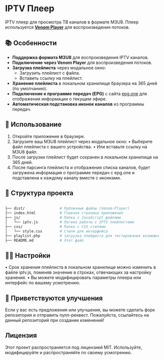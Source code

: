 # IPTV Плеер

IPTV плеер для просмотра ТВ каналов в формате M3U8. Плеер используется **[Venom Player](https://www.jsdelivr.com/package/npm/venom-player)** для воспроизведения потоков.

## 📚 Особенности

- **Поддержка формата M3U8** для воспроизведения IPTV каналов.
- **Подключение через Venom Player** для воспроизведения потоков.
- **Загрузка плейлиста** через модальное окно:
  - Загрузить плейлист с файла.
  - Вставить ссылку на плейлист.
- **Хранение плейлиста** в локальном хранилище браузера на 365 дней (по умолчанию).
- **Подключение к программе передач (EPG)** с сайта [epg.one](http://epg.one/epg2.xml) для отображения информации о текущем эфире.
- **Автоматическая подстановка иконок каналов** из программы передач.



## 🚀 Использование

1.	Откройте приложение в браузере.
2.	Загрузите ваш M3U8 плейлист через модальное окно:
•	Выберите файл плейлиста с вашего устройства.
•	Или вставьте ссылку на M3U8 файл.
3.	После загрузки плейлист будет сохранен в локальном хранилище на 365 дней.
4.	После парсинга плейлиста и отображения списка каналов, будет загружена информация о программе передач с epg.one и подставлена к каждому каналу вместе с иконками.

 ## 📂 Структура проекта
```bash

├── dist/                # Публичные файлы (Venom-Player)
├── index.html           # Главная страница приложения
├── js/                  # Папка с JavaScript файлами
│   └── iptv.js          # Логика работы с IPTV плейлистами
├── css/                 # Папка с CSS стилями
│   └── style.css        # Стили для интерфейса
├── playlist.php         # загрузка плейдиста для тестирования возможностей веб плеера
├── README.md            # Этот файл
```
## 🧑‍💻 Настройки

•	Срок хранения плейлиста в локальном хранилище можно изменить в файле iptv.js, поменяв значение в строках, отвечающих за настройку хранения.
•	Вы можете модифицировать параметры плеера или интерфейс по вашему усмотрению.

## 🙌 Приветствуются улучшения

Если у вас есть предложения или улучшения, вы можете сделать форк репозитория и отправить пулл-реквест. Пожалуйста, ссылайтесь на данный репозиторий при создании изменений!

## Лицензия

Этот проект распространяется под лицензией MIT. Используйте, модифицируйте и распространяйте по своему усмотрению.
